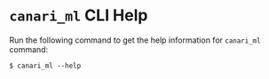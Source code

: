 # `canari_ml` CLI Help

Run the following command to get the help information for `canari_ml` command:

```console exec="on" source="material-block" result="ansi"
$ canari_ml --help
```
